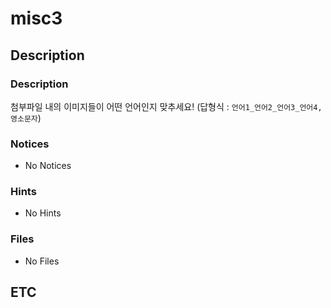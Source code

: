 # misc3

## Description

### Description

첨부파일 내의 이미지들이 어떤 언어인지 맞추세요!
(답형식 : `언어1_언어2_언어3_언어4, 영소문자`)

### Notices

* No Notices

### Hints

* No Hints

### Files

* No Files

## ETC
